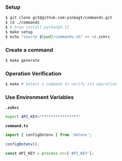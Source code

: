 ### Setup

```zsh
$ git clone git@github.com:ysnbogt/commands.git
$ cd ./commands
$ # brew install python@3.11
$ make setup
$ echo "source $(pwd)/commands.sh" >> ~/.zshrc
```

### Create a command

```zsh
$ make generate
```

### Operation Verification

```zsh
$ make # Select a command to verify its operation
```

### Use Environment Variables

**`.zshrc`**

```sh
export API_KEY="****************"
```

**`command.ts`**

```ts
import { configDotenv } from 'dotenv';

configDotenv();

const API_KEY = process.env['API_KEY'];
```
